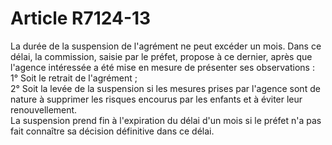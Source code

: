 # Article R7124-13

  
La durée de la suspension de l'agrément ne peut excéder un mois. Dans ce délai, la commission, saisie par le préfet, propose à ce dernier, après que l'agence intéressée a été mise en mesure de présenter ses observations :   
1° Soit le retrait de l'agrément ;   
2° Soit la levée de la suspension si les mesures prises par l'agence sont de nature à supprimer les risques encourus par les enfants et à éviter leur renouvellement.   
La suspension prend fin à l'expiration du délai d'un mois si le préfet n'a pas fait connaître sa décision définitive dans ce délai.